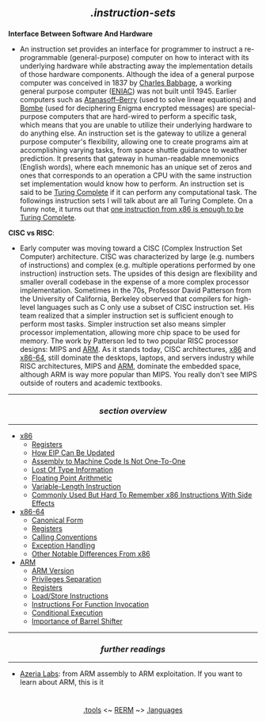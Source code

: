 ## *<p align='center'>.instruction-sets</p>*

__Interface Between Software And Hardware__
* An instruction set provides an interface for programmer to instruct a re-programmable (general-purpose) computer on how to interact with its underlying hardware while abstracting away the implementation details of those hardware components. Although the idea of a general purpose computer was conceived in 1837 by [Charles Babbage](https://en.wikipedia.org/wiki/Analytical_Engine), a working general purpose computer ([ENIAC](http://www.computerhistory.org/revolution/birth-of-the-computer/4/78)) was not built until 1945. Earlier computers such as [Atanasoff–Berry](http://www4.ncsu.edu/~belail/The_Introduction_of_Electronic_Computing/Atanasoff-Berry_Computer.html) (used to solve linear equations) and [Bombe](http://www.cryptomuseum.com/crypto/bombe/) (used for deciphering Enigma encrypted messages) are special-purpose computers that are hard-wired to perform a specific task, which means that you are unable to utilize their underlying hardware to do anything else. An instruction set is the gateway to utilize a general purpose computer's flexibility, allowing one to create programs aim at accomplishing varying tasks, from space shuttle guidance to weather prediction. It presents that gateway in human-readable mnemonics (English words), where each mnemonic has an unique set of zeros and ones that corresponds to an operation a CPU with the same instruction set implementation would know how to perform. An instruction set is said to be [Turing Complete](https://www.youtube.com/watch?v=RPQD7-AOjMI) if it can perform any computational task. The followings instruction sets I will talk about are all Turing Complete. On a funny note, it turns out that [one instruction from x86 is enough to be Turing Complete](https://www.cl.cam.ac.uk/~sd601/papers/mov.pdf).

__CISC vs RISC__: 
* Early computer was moving toward a CISC (Complex Instruction Set Computer) architecture. CISC was characterized by large (e.g. numbers of instructions) and complex (e.g. multiple operations performed by one instruction) instruction sets. The upsides of this design are flexibility and smaller overall codebase in the expense of a more complex processor implementation. Sometimes in the 70s, Professor David Patterson from the University of California, Berkeley observed that compilers for high-level languages such as C only use a subset of CISC instruction set. His team realized that a simpler instruction set is sufficient enough to perform most tasks. Simpler instruction set also means simpler processor implementation, allowing more chip space to be used for memory. The work by Patterson led to two popular RISC processor designs: MIPS and [ARM](https://github.com/yellowbyte/reverse-engineering-reference-manual/blob/master/contents/instruction-sets/ARM.md). As it stands today, CISC architectures, [x86](https://github.com/yellowbyte/reverse-engineering-reference-manual/blob/master/contents/instruction-sets/x86.md) and [x86-64](https://github.com/yellowbyte/reverse-engineering-reference-manual/blob/master/contents/instruction-sets/x86-64.md), still dominate the desktops, laptops, and servers industry while RISC architectures, MIPS and [ARM](https://github.com/yellowbyte/reverse-engineering-reference-manual/blob/master/contents/instruction-sets/ARM.md), dominate the embedded space, although ARM is way more popular than MIPS. You really don't see MIPS outside of routers and academic textbooks. 

---
### *<p align='center'> section overview </p>*
---
* [x86](x86.md)
  * [Registers](x86.md#-registers-)
  * [How EIP Can Be Updated](x86.md#-how-eip-can-be-updated-)
  * [Assembly to Machine Code Is Not One-To-One](x86.md#-assembly-to-machine-code-is-not-one-to-one-)
  * [Lost Of Type Information](x86.md#-lost-of-type-information-)
  * [Floating Point Arithmetic](x86.md#-floating-point-arithmetic-)
  * [Variable-Length Instruction](x86.md#-variable-length-instruction-)
  * [Commonly Used But Hard To Remember x86 Instructions With Side Effects](x86.md#-commonly-used-but-hard-to-remember-x86-instructions-with-side-effects-)
* [x86-64](x86-64.md)
  * [Canonical Form](x86-64.md#-canonical-form-)
  * [Registers](x86-64.md#-registers-)
  * [Calling Conventions](x86-64.md#-calling-conventions-)
  * [Exception Handling](x86-64.md#-exception-handling-)
  * [Other Notable Differences From x86](x86-64.md#-other-notable-differences-from-x86-)
* [ARM](ARM.md)
  * [ARM Version](ARM.md#-arm-version-)
  * [Privileges Separation](ARM.md#-privileges-separation-)
  * [Registers](ARM.md#-registers-)
  * [Load/Store Instructions](ARM.md#-loadstore-instructions-)
  * [Instructions For Function Invocation](ARM.md#-instructions-for-function-invocation-)
  * [Conditional Execution](ARM.md#-conditional-execution-)
  * [Importance of Barrel Shifter](ARM.md#-importance-of-barrel-shifter-)

---
### *<p align='center'> further readings </p>*
---
* [Azeria Labs](https://azeria-labs.com/): from ARM assembly to ARM exploitation. If you want to learn about ARM, this is it 

#
<p align='center'><a href="/contents/tools/tools.md">.tools</a> <~ <a href="/README.md#table-of-contents">RERM</a> ~> <a href="/contents/languages/languages.md">.languages</a></p>
